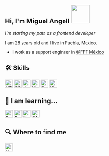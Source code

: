 <h2> Hi, I'm Miguel Angel! <img src="https://media.tenor.com/bhh8ONgUSjYAAAAi/anime.gif" width="60"></h2>

<p><em>I'm starting my path as a frontend developer</em></br></p>
I am 28 years old and I live in Puebla, Mexico.

- I work as a support engineer in [@FFT México](https://www.fft.de/es/empresa/presencia/puebla-mexiko-es)

## 🛠 Skills

  <p>
   <img src="https://img.shields.io/badge/HTML5-282C34?logo=html5&logoColor=E34F26" alt="HTML5 logo" title="HTML5" height="25" />
   <img src="https://img.shields.io/badge/CSS3-282C34?logo=css3&logoColor=1572B6" alt="CSS3 logo" title="CSS3" height="25" />
   <img src="https://img.shields.io/badge/JavaScript-282C34?logo=javascript&logoColor=F7DF1E" alt="JavaScript logo" title="JavaScript" height="25" />
   <img src="https://img.shields.io/badge/VS%20Code-282C34?logo=visual-studio-code&logoColor=007ACC" alt="Visual Studio Code logo" title="Visual Studio Code" height="25" />
  <img src="https://img.shields.io/badge/Bootstrap-282C34?logo=Bootstrap&logoColor=white" alt="Bootstrap logo" title="Bootstrap"  height="25"/>
  <img src="https://img.shields.io/badge/Visual_Basic.NET-282C34?logo=microsoft-Visual-Basic&logoColor=white" alt="Visual Basic Logo" title="Visual Basic" height="25" />
  </p>

## 📖 I am learning...
<p>
  <img src="https://img.shields.io/badge/React-282C34?logo=react&logoColor=61DAFB" alt="React logo" title="React" height="25" />
  <img src="https://img.shields.io/badge/Redux-282C34?logo=redux&logoColor=764ABC" alt="Redux logo" title="Redux" height="25" />
  <img src="https://img.shields.io/badge/Node.js-282C34?logo=node.js&logoColor=339933" alt="Node.js logo" title="Node.js" height="25" />
  <img src="https://img.shields.io/badge/SASS-282C34?logo=SASS&logoColor=pink" alt="SASS Logo" title="SASS" height="25"/>
</p>

## 🔍  Where to find me
[<img src="https://img.shields.io/badge/LinkedIn-282C34?logo=linkedin&logoColor=0077B5" alt="LinkedIn logo" title="LinkedIn" height="25" />](https://www.linkedin.com/in/miguel-angel-ruiz-1895481bb/)

